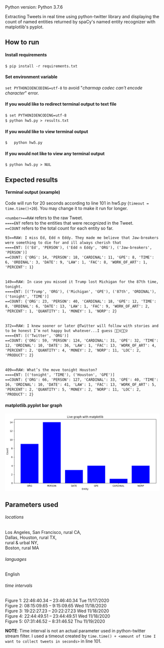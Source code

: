Python version: Python 3.7.6  

Extracting Tweets in real time using python-twitter library and displaying the count of named entities returned by spaCy's named entity recognizer with matplotlib's pyplot. 

## How to run
#### Install requirements  
`$ pip install -r requirements.txt`
#### Set environment variable
`set PYTHONIOENCODING=utf-8` to avoid "<i>charmap codec can't encode character</i>" error.   
#### If you would like to redirect terminal output to text file
`$ set PYTHONIOENCODING=utf-8`  
`$ python hw5.py > results.txt`  
#### If you would like to view terminal output
`$	 python hw5.py`
#### If you would not like to view any terminal output
`$ python hw5.py > NUL`
## Expected results

#### Terminal output (example)  
Code will run for 20 seconds according to line 101 in hw5.py (`timeout = time.time()+20`). You may change it to make it run for longer.  

`<number>==RAW` refers to the raw Tweet.  
`====ENT` refers to the entities that were recognized in the Tweet.  
`==COUNT` refers to the total count for each entity so far.  
```
93==RAW: I miss Ed, Edd n Eddy. They made me believe that Jaw-breakers were something to die for and ill always cherish that
====ENT: [('Ed', 'PERSON'), ('Edd n Eddy', 'ORG'), ('Jaw-breakers', 'PERSON')]
==COUNT: {'ORG': 14, 'PERSON': 18, 'CARDINAL': 11, 'GPE': 8, 'TIME': 6, 'ORDINAL': 3, 'DATE': 9, 'LAW': 1, 'FAC': 8, 'WORK_OF_ART': 1, 'PERCENT': 1}


149==RAW: In case you missed it Trump lost Michigan for the 87th time, tonight.
====ENT: [('Trump', 'ORG'), ('Michigan', 'GPE'), ('87th', 'ORDINAL'), ('tonight', 'TIME')]
==COUNT: {'ORG': 23, 'PERSON': 40, 'CARDINAL': 18, 'GPE': 12, 'TIME': 8, 'ORDINAL': 6, 'DATE': 13, 'LAW': 1, 'FAC': 9, 'WORK_OF_ART': 2, 'PERCENT': 1, 'QUANTITY': 1, 'MONEY': 1, 'NORP': 2}


372==RAW: I knew sooner or later @Twitter will follow with stories and to be honest I’m not happy but whatever...I guess 🤦🏻‍♀️🤷🏻‍♀️
====ENT: [('Twitter', 'ORG')]
==COUNT: {'ORG': 59, 'PERSON': 124, 'CARDINAL': 31, 'GPE': 32, 'TIME': 12, 'ORDINAL': 10, 'DATE': 36, 'LAW': 1, 'FAC': 13, 'WORK_OF_ART': 4, 'PERCENT': 2, 'QUANTITY': 4, 'MONEY': 2, 'NORP': 11, 'LOC': 2, 'PRODUCT': 2}


409==RAW: What’s the move tonight Houston?
====ENT: [('tonight', 'TIME'), ('Houston', 'GPE')]
==COUNT: {'ORG': 66, 'PERSON': 127, 'CARDINAL': 33, 'GPE': 40, 'TIME': 16, 'ORDINAL': 10, 'DATE': 41, 'LAW': 1, 'FAC': 13, 'WORK_OF_ART': 5, 'PERCENT': 2, 'QUANTITY': 5, 'MONEY': 2, 'NORP': 11, 'LOC': 2, 'PRODUCT': 2}
```
#### matplotlib.pyplot bar graph
![matplotlib graph](https://github.com/djm160830/twt-txt-analysis/blob/master/bar_graph.png)

## Parameters used
###### locations  
Los Angeles, San Francisco, rural CA,  
Dallas, Houston, rural TX,  
rural & urbal NY,  
Boston, rural MA
###### languages
English
###### time intervals
Figure 1: 22:46:40.34 – 23:46:40.34 Tue 11/17/2020  
Figure 2: 08:15:09.65 – 9:15:09.65 Wed 11/18/2020  
Figure 3: 19:22:27.23 – 20:22:27.23 Wed 11/18/2020  
Figure 4: 22:44:49.51 – 23:44:49.51 Wed 11/18/2020  
Figure 5: 07:31:46.52 – 8:31:46.52 Thu 11/19/2020  
  
**NOTE**: Time interval is not an actual parameter used in python-twitter stream filter. I used a timeout created by `time.time() + <amount of time I want to collect tweets in seconds>` in line 101. 


